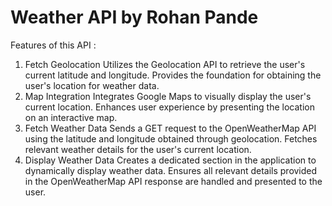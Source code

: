 # Weather API by Rohan Pande
Features of this API :
1. Fetch Geolocation Utilizes the Geolocation API to retrieve the user's current latitude and longitude. Provides the foundation for obtaining the user's location for weather data.
2. Map Integration Integrates Google Maps to visually display the user's current location. Enhances user experience by presenting the location on an interactive map.
3. Fetch Weather Data Sends a GET request to the OpenWeatherMap API using the latitude and longitude obtained through geolocation. Fetches relevant weather details for the user's current location.
4. Display Weather Data Creates a dedicated section in the application to dynamically display weather data. Ensures all relevant details provided in the OpenWeatherMap API response are handled and presented to the user.
